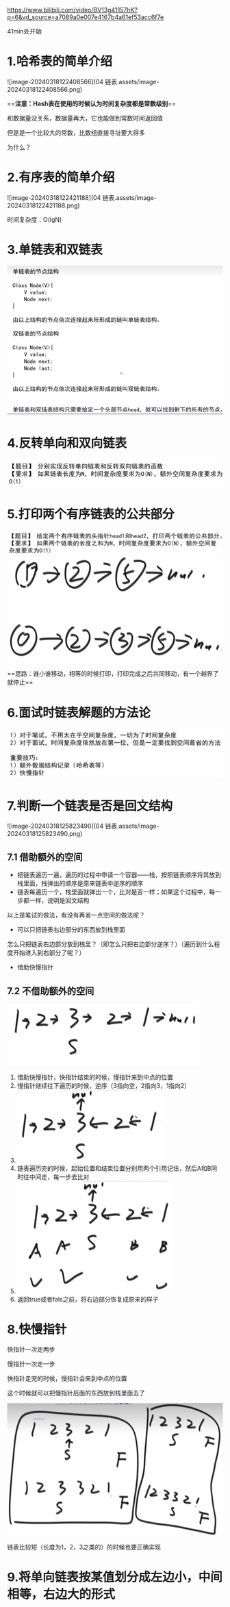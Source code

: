 https://www.bilibili.com/video/BV13g41157hK?p=6&vd_source=a7089a0e007e4167b4a61ef53acc6f7e

41min处开始

# 1.哈希表的简单介绍

![image-20240318122408566](04 链表.assets/image-20240318122408566.png)

==**注意：Hash表在使用的时候认为时间复杂度都是常数级别**==

和数据量没关系，数据量再大，它也能做到常数时间返回值

但是是一个比较大的常数，比数组直接寻址要大得多

为什么？

# 2.有序表的简单介绍

![image-20240318122421188](04 链表.assets/image-20240318122421188.png)



时间复杂度：O(lgN)

# 3.单链表和双链表

<img src="04 链表.assets/image-20240318124842437.png" alt="image-20240318124842437" style="zoom: 67%;" />

# 4.反转单向和双向链表

<img src="04 链表.assets/image-20240318125011961.png" alt="image-20240318125011961" style="zoom: 67%;" />

# 5.打印两个有序链表的公共部分

<img src="04 链表.assets/image-20240318125249632.png" alt="image-20240318125249632" style="zoom: 67%;" />

<img src="04 链表.assets/image-20240318125341083.png" alt="image-20240318125341083" style="zoom:50%;" />

==思路：谁小谁移动，相等的时候打印，打印完成之后共同移动，有一个越界了就停止==

# 6.面试时链表解题的方法论

<img src="04 链表.assets/image-20240318125610822.png" alt="image-20240318125610822" style="zoom: 67%;" />

# 7.判断一个链表是否是回文结构

![image-20240318125823490](04 链表.assets/image-20240318125823490.png)

## 7.1 借助额外的空间

- 把链表遍历一遍，遍历的过程中申请一个容器——栈，按照链表顺序将其放到栈里面，栈弹出的顺序是原来链表中逆序的顺序
- 链表每遍历一个，栈里面就弹出一个，比对是否一样；如果这个过程中，每一步都一样，说明是回文结构

以上是笔试的做法，有没有再省一点空间的做法呢？

- 可以只把链表右边部分的东西放到栈里面

怎么只把链表右边部分放到栈里？（即怎么只把右边部分逆序？）（遍历到什么程度开始进入到右部分了呢？）

- 借助快慢指针

## 7.2 不借助额外的空间

<img src="04 链表.assets/image-20240319123702552.png" alt="image-20240319123702552" style="zoom:50%;" />

1. 借助快慢指针，快指针结束的时候，慢指针来到中点的位置
2. 慢指针继续往下遍历的时候，逆序（3指向空，2指向3，1指向2）
3. <img src="04 链表.assets/image-20240319123753624.png" alt="image-20240319123753624" style="zoom:50%;" />
4. 链表遍历完的时候，起始位置和结束位置分别用两个引用记住，然后A和B同时往中间走，每一步去比对
5. <img src="04 链表.assets/image-20240319123951804.png" alt="image-20240319123951804" style="zoom:50%;" />
6. 返回true或者fals之前，将右边部分恢复成原来的样子

# 8.快慢指针

快指针一次走两步

慢指针一次走一步

快指针走完的时候，慢指针会来到中点的位置

这个时候就可以把慢指针后面的东西放到栈里面去了

<img src="04 链表.assets/image-20240319122842808.png" alt="image-20240319122842808" style="zoom: 50%;" />

链表比较短（长度为1，2，3之类的）的时候也要正确实现

# 9.将单向链表按某值划分成左边小，中间相等，右边大的形式






























































